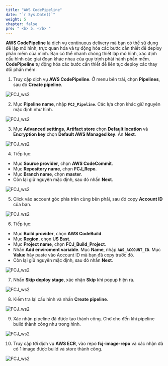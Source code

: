 ```yaml
---
title: "AWS CodePipeline"
date: "`r Sys.Date()`"
weight: 5
chapter: false
pre: " <b> 5. </b> "
---
```


**AWS CodePipeline** là dịch vụ continuous delivery mà bạn có thể sử dụng để lập mô hình, trực quan hóa và tự động hóa các bước cần thiết để deploy phần mềm của mình. Bạn có thể nhanh chóng thiết lập mô hình, xác định cấu hình các giai đoạn khác nhau của quy trình phát hành phần mềm. **CodePipeline** tự động hóa các bước cần thiết để liên tục deploy các thay đổi phần mềm.

1. Truy cập dịch vụ **AWS CodePipeline**. Ở menu bên trái, chọn **Pipelines**, sau đó **Create pipeline**.

![FCJ_ws2](/images/5.codepipeline/1.png)

2. Mục **Pipeline name**, nhập **`FCJ_Pipeline`**. Các lựa chọn khác giữ nguyên mặc định như hình.

![FCJ_ws2](/images/5.codepipeline/2.png)

3. Mục **Advanced settings**, **Artifact store** chọn **Default location** và **Encryption key** chọn **Default AWS Managed key**. Ấn **Next**.

![FCJ_ws2](/images/5.codepipeline/3.png)

4. Tiếp tục:

- Mục **Source provider**, chọn **AWS CodeCommit**.
- Mục **Repository name**, chọn **FCJ_Repo**.
- Mục **Branch name**, chọn **master**.
- Còn lại giữ nguyên mặc định, sau đó nhấn **Next**.

![FCJ_ws2](/images/5.codepipeline/4.png)

5. Click vào account góc phía trên cùng bên phải, sau đó copy **Account ID** của bạn.

![FCJ_ws2](/images/5.codepipeline/5.png)

6. Tiếp tục:

- Mục **Build provider**, chọn **AWS CodeBuild**.
- Mục **Region**, chọn **US East**.
- Mục **Project name**, chọn **FCJ_Build_Project**.
- Nhấn **Add enviroment variable**. Mục **Name**, nhập **`AWS_ACCOUNT_ID`**. Mục **Value** hãy paste vào Account ID mà bạn đã copy trước đó.
- Còn lại giữ nguyên mặc định, sau đó nhấn **Next**.

![FCJ_ws2](/images/5.codepipeline/6.png)

7. Nhấn **Skip deploy stage**, xác nhận **Skip** khi popup hiện ra.

![FCJ_ws2](/images/5.codepipeline/7.png)

8. Kiếm tra lại cấu hình và nhấn **Create pipeline**.

![FCJ_ws2](/images/5.codepipeline/8.png)

9. Xác nhận pipeline đã được tạo thành công. Chờ cho đến khi pipeline build thành công như trong hình.

![FCJ_ws2](/images/5.codepipeline/9.png)

10. Truy cập tới dịch vụ **AWS ECR**, vào repo **fcj-image-repo** và xác nhận đã có 1 image được build và store thành công.

![FCJ_ws2](/images/5.codepipeline/10.png)
